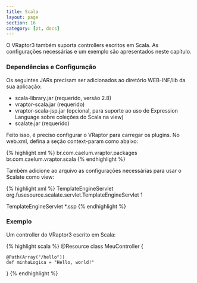```yaml
---
title: Scala
layout: page
section: 16
category: [pt, docs]
---
```


O VRaptor3 também suporta controllers escritos em Scala. As configurações necessárias e um exemplo são apresentados neste capítulo.

<h3>Dependências e Configuração</h3>

Os seguintes JARs precisam ser adicionados ao diretório WEB-INF/lib da sua aplicação:

<ul>
<li>scala-library.jar (requerido, versão 2.8)</li>
<li>vraptor-scala.jar (requerido)</li>
<li>vraptor-scala-jsp.jar (opcional, para suporte ao uso de Expression Language sobre coleções do Scala na view)</li>
<li>scalate.jar (requerido)</li>
</ul>

Feito isso, é preciso configurar o VRaptor para carregar os plugins. No web.xml, defina a seção context-param como abaixo:

{% highlight xml %}
<context-param>
    <param-name>br.com.caelum.vraptor.packages</param-name>
    <param-value>br.com.caelum.vraptor.scala</param-value>
</context-param>
{% endhighlight %}

Também adicione ao arquivo as configurações necessárias para usar o Scalate como view:

{% highlight xml %}
<servlet>
    <servlet-name>TemplateEngineServlet</servlet-name>
    <servlet-class>org.fusesource.scalate.servlet.TemplateEngineServlet</servlet-class>
    <load-on-startup>1</load-on-startup>
</servlet>

<servlet-mapping>
    <servlet-name>TemplateEngineServlet</servlet-name>
    <url-pattern>*.ssp</url-pattern>
</servlet-mapping>
{% endhighlight %}

<h3>Exemplo</h3>

Um controller do VRaptor3 escrito em Scala:

{% highlight scala %}
@Resource
class MeuController {

	@Path(Array("/hello"))
	def minhaLogica = "Hello, world!"

}
{% endhighlight %}
